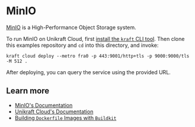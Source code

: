 # MinIO

[MinIO](https://min.io/) is a High-Performance Object Storage system.

To run MinIO on Unikraft Cloud, first [install the `kraft` CLI tool](https://unikraft.org/docs/cli).
Then clone this examples repository and `cd` into this directory, and invoke:

```console
kraft cloud deploy --metro fra0 -p 443:9001/http+tls -p 9000:9000/tls -M 512 .
```

After deploying, you can query the service using the provided URL.

## Learn more

- [MinIO's Documentation](https://min.io/docs/minio/kubernetes/upstream/)
- [Unikraft Cloud's Documentation](https://unikraft.cloud/docs/)
- [Building `Dockerfile` Images with `Buildkit`](https://unikraft.org/guides/building-dockerfile-images-with-buildkit)
